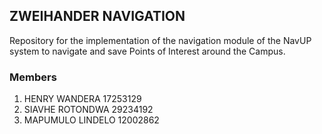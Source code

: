 ##  ZWEIHANDER NAVIGATION
Repository for the implementation of the navigation module of the NavUP system to navigate and save Points of Interest around the Campus.

### Members 

1. HENRY WANDERA  		17253129
2. SIAVHE ROTONDWA		29234192
3. MAPUMULO LINDELO		12002862
